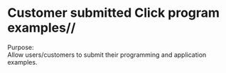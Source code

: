 
# Customer submitted Click program examples//

Purpose:  
Allow users/customers to submit their programming and application examples. 








